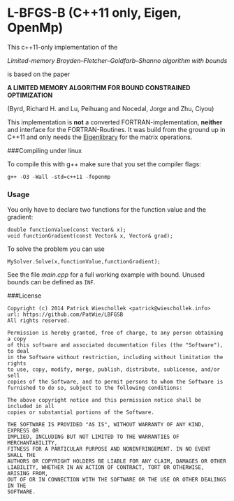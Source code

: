 L-BFGS-B (C++11 only, Eigen, OpenMp)
========

This c++11-only implementation of the 

*Limited-memory Broyden–Fletcher–Goldfarb–Shanno algorithm with bounds*

is based on the paper

**A LIMITED MEMORY ALGORITHM FOR BOUND CONSTRAINED OPTIMIZATION**

(Byrd, Richard H. and Lu, Peihuang and Nocedal, Jorge and Zhu, Ciyou)

This implementation is **not** a converted FORTRAN-implementation, **neither** and interface for the FORTRAN-Routines. It was build from the ground up in C++11 and only needs the [Eigenlibrary](http://eigen.tuxfamily.org/) for the matrix operations.

###Compiling under linux


To compile this with g++ make sure that you set the compiler flags:

```g++ -O3 -Wall -std=c++11 -fopenmp```

### Usage
You only have to declare two functions for the function value and the gradient:
```
double functionValue(const Vector& x);
void functionGradient(const Vector& x, Vector& grad);
```
To solve the problem
you can use
```
MySolver.Solve(x,functionValue,functionGradient);
```
See the file *main.cpp* for a full working example with bound. Unused bounds can be defined as ```INF```.

###License
```
Copyright (c) 2014 Patrick Wieschollek <patrick@wieschollek.info>
url: https://github.com/PatWie/LBFGSB
All rights reserved.

Permission is hereby granted, free of charge, to any person obtaining a copy
of this software and associated documentation files (the "Software"), to deal
in the Software without restriction, including without limitation the rights
to use, copy, modify, merge, publish, distribute, sublicense, and/or sell
copies of the Software, and to permit persons to whom the Software is
furnished to do so, subject to the following conditions:

The above copyright notice and this permission notice shall be included in all
copies or substantial portions of the Software.

THE SOFTWARE IS PROVIDED "AS IS", WITHOUT WARRANTY OF ANY KIND, EXPRESS OR
IMPLIED, INCLUDING BUT NOT LIMITED TO THE WARRANTIES OF MERCHANTABILITY,
FITNESS FOR A PARTICULAR PURPOSE AND NONINFRINGEMENT. IN NO EVENT SHALL THE
AUTHORS OR COPYRIGHT HOLDERS BE LIABLE FOR ANY CLAIM, DAMAGES OR OTHER
LIABILITY, WHETHER IN AN ACTION OF CONTRACT, TORT OR OTHERWISE, ARISING FROM,
OUT OF OR IN CONNECTION WITH THE SOFTWARE OR THE USE OR OTHER DEALINGS IN THE
SOFTWARE.
```
